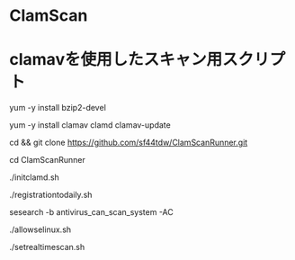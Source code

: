 # ClamScan
# clamavを使用したスキャン用スクリプト

yum -y install bzip2-devel

yum -y install clamav clamd clamav-update

cd && git clone https://github.com/sf44tdw/ClamScanRunner.git

cd ClamScanRunner

./initclamd.sh

./registrationtodaily.sh

sesearch -b antivirus_can_scan_system -AC

./allowselinux.sh

./setrealtimescan.sh


